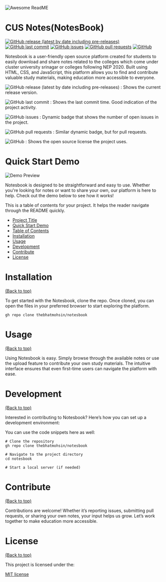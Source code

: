 
![Awesome ReadME](https://github.com/pottekkat/awesome-readme/raw/master/header.png)

# CUS Notes(NotesBook)

[![GitHub release (latest by date including pre-releases)](https://img.shields.io/github/v/release/navendu-pottekkat/awesome-readme?include_prereleases)](https://img.shields.io/github/v/release/navendu-pottekkat/awesome-readme?include_prereleases)
[![GitHub last commit](https://img.shields.io/github/last-commit/navendu-pottekkat/awesome-readme)](https://img.shields.io/github/last-commit/navendu-pottekkat/awesome-readme)
[![GitHub issues](https://img.shields.io/github/issues-raw/navendu-pottekkat/awesome-readme)](https://img.shields.io/github/issues-raw/navendu-pottekkat/awesome-readme)
[![GitHub pull requests](https://img.shields.io/github/issues-pr/navendu-pottekkat/awesome-readme)](https://img.shields.io/github/issues-pr/navendu-pottekkat/awesome-readme)
[![GitHub](https://img.shields.io/github/license/navendu-pottekkat/awesome-readme)](https://img.shields.io/github/license/navendu-pottekkat/awesome-readme)

Notesbook is a user-friendly open source platform created for students to easily download and share notes related to the colleges which come under cluster university srinagar or colleges following NEP 2020. Built using HTML, CSS, and JavaScript, this platform allows you to find and contribute valuable study materials, making education more accessible to everyone.
<!-- Add badges with link to Shields IO -->

![GitHub release (latest by date including pre-releases)](https://img.shields.io/github/v/release/navendu-pottekkat/awesome-readme?include_prereleases)
: Shows the current release version.

![GitHub last commit](https://img.shields.io/github/last-commit/navendu-pottekkat/awesome-readme)
: Shows the last commit time. Good indication of the project activity.

![GitHub issues](https://img.shields.io/github/issues-raw/navendu-pottekkat/awesome-readme)
: Dynamic badge that shows the number of open issues in the project.

![GitHub pull requests](https://img.shields.io/github/issues-pr/navendu-pottekkat/awesome-readme)
: Similar dynamic badge, but for pull requests.

![GitHub](https://img.shields.io/github/license/navendu-pottekkat/awesome-readme)
: Shows the open source license the project uses.

# Quick Start Demo

![Demo Preview](https://picsum.photos/1920/1080)

Notesbook is designed to be straightforward and easy to use. Whether you're looking for notes or want to share your own, our platform is here to help. Check out the demo below to see how it works!

This is a table of contents for your project. It helps the reader navigate through the README quickly.
- [Project Title](#project-title)
- [Quick Start Demo](#quick-start-demo)
- [Table of Contents](#table-of-contents)
- [Installation](#installation)
- [Usage](#usage)
- [Development](#development)
- [Contribute](#contribute)
- [License](#license)


# Installation
[(Back to top)](#table-of-contents)

To get started with the Notesbook, clone the repo.
Once cloned, you can open the files in your preferred browser to start exploring the platform.

```shell
gh repo clone thebhatmohsin/notesbook
```


# Usage
[(Back to top)](#table-of-contents)

Using Notesbook is easy. Simply browse through the available notes or use the upload feature to contribute your own study materials. The intuitive interface ensures that even first-time users can navigate the platform with ease.


# Development
[(Back to top)](#table-of-contents)

Interested in contributing to Notesbook? Here’s how you can set up a development environment:

You can use the code snippets here as well:

```shell
# Clone the repository
gh repo clone thebhatmohsin/notesbook

# Navigate to the project directory
cd notesbook

# Start a local server (if needed)
```


# Contribute
[(Back to top)](#table-of-contents)

Contributions are welcome! Whether it’s reporting issues, submitting pull requests, or sharing your own notes, your input helps us grow. Let’s work together to make education more accessible.

# License
[(Back to top)](#table-of-contents)

This project is licensed under the:

[MIT license](./LICENSE)


